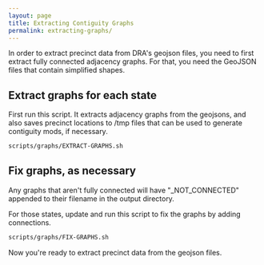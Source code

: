 ```yaml
---
layout: page
title: Extracting Contiguity Graphs
permalink: extracting-graphs/
---
```


In order to extract precinct data from DRA's geojson files, 
you need to first extract fully connected adjacency graphs.
For that, you need the GeoJSON files that contain simplified shapes.

## Extract graphs for each state

First run this script.
It extracts adjacency graphs from the geojsons, and 
also saves precinct locations to /tmp files that can be used to generate contiguity mods, if necessary.

```bash
scripts/graphs/EXTRACT-GRAPHS.sh
```

## Fix graphs, as necessary

Any graphs that aren't fully connected will have "_NOT_CONNECTED" appended to their filename
in the output directory.

For those states, update and run this script to fix the graphs by adding connections.

```bash
scripts/graphs/FIX-GRAPHS.sh
```

Now you're ready to extract precinct data from the geojson files.
